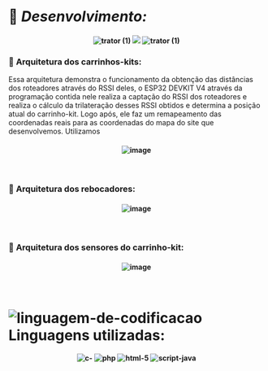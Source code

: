 # :wrench: *Desenvolvimento:*

<h4 align="center"> 
  
![trator (1)](https://github.com/user-attachments/assets/aaf7d891-2172-423f-b579-44e5ececbaf1)
<img src="http://img.shields.io/static/v1?label=STATUS&message=EM%20DESENVOLVIMENTO&color=GREEN&style=for-the-badge"/>
![trator (1)](https://github.com/user-attachments/assets/067765e2-3521-4ee5-b247-ead1bfcd612d)
</h4>

### :diamond_shape_with_a_dot_inside: **Arquitetura dos carrinhos-kits:**
  Essa arquitetura demonstra o funcionamento da obtenção das distâncias dos roteadores através do RSSI deles, o ESP32 DEVKIT V4 através da programação contida nele realiza a captação do RSSI dos roteadores e realiza
  o cálculo da trilateração desses RSSI obtidos e determina a posição atual do carrinho-kit. Logo após, ele faz um remapeamento das coordenadas reais para as coordenadas do mapa do site que desenvolvemos. Utilizamos 
<h4 align="center"> 
  
![image](https://github.com/user-attachments/assets/fcfee749-184c-4155-a4cc-4dc308e3eac1)
</h4>
<br>

### :diamond_shape_with_a_dot_inside: **Arquitetura dos rebocadores:**

<h4 align="center"> 
  
![image](https://github.com/user-attachments/assets/9a0f0384-ddbb-430e-af32-1c7ec8c7b5e0)
</h4>
<br>

### :diamond_shape_with_a_dot_inside: **Arquitetura dos sensores do carrinho-kit:**
<h4 align="center">  
  
![image](https://github.com/user-attachments/assets/3e0019ac-48b6-457e-966e-f460f757f7de)
</h4>
<br>

#  ![linguagem-de-codificacao](https://github.com/user-attachments/assets/90dd44d0-57e5-4c4c-90d2-e64999075ca1) **Linguagens utilizadas:**

<h4 align="center">  
  
![c-](https://github.com/user-attachments/assets/a03d8310-7d33-4425-88c7-1a57c1f0f4e4) ![php](https://github.com/user-attachments/assets/02829bab-2842-4350-83d8-8cea777d76ec) ![html-5](https://github.com/user-attachments/assets/98d83337-2d34-477c-acf7-1fc85ce8fa2b) ![script-java](https://github.com/user-attachments/assets/95e2f365-0694-40d1-b39d-5de8f7d3136d)

</h4>

